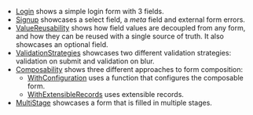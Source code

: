   * [Login](Login.elm) shows a simple login form with 3 fields.
  * [Signup](Signup.elm) showcases a select field, a _meta_ field and external form errors.
  * [ValueReusability](ValueReusability.elm) shows how field values are decoupled from any form, and how they can be reused with a single source of truth. It also showcases an optional field.
  * [ValidationStrategies](ValidationStrategies.elm) showcases two different validation strategies: validation on submit and validation on blur.
  * [Composability](Composability) shows three different approaches to form composition:
    * [WithConfiguration](Composability/WithConfiguration.elm) uses a function that configures the composable form.
    * [WithExtensibleRecords](Composability/WithExtensibleRecords.elm) uses extensible records.
  * [MultiStage](MultiStage.elm) showcases a form that is filled in multiple stages.
